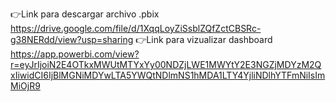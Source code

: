 👉Link para descargar archivo .pbix https://drive.google.com/file/d/1XqqLoyZiSsblZQfZctCBSRc-g38NERdd/view?usp=sharing
👉Link para vizualizar dashboard https://app.powerbi.com/view?r=eyJrIjoiN2E4OTkxMWUtMTYxYy00NDZjLWE1MWYtY2E3NGZjMDYzM2QxIiwidCI6IjBlMGNiMDYwLTA5YWQtNDlmNS1hMDA1LTY4YjliNDlhYTFmNiIsImMiOjR9
